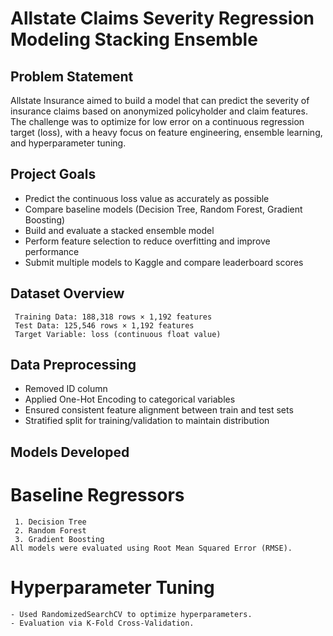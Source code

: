 # Allstate Claims Severity Regression Modeling Stacking Ensemble

  ## Problem Statement
  Allstate Insurance aimed to build a model that can predict the severity of insurance claims based on anonymized policyholder and claim features. The challenge was to
  optimize for low error on a continuous regression target (loss), with a heavy focus on feature engineering, ensemble learning, and hyperparameter tuning.

  ## Project Goals
  - Predict the continuous loss value as accurately as possible
  - Compare baseline models (Decision Tree, Random Forest, Gradient Boosting)
  - Build and evaluate a stacked ensemble model
  - Perform feature selection to reduce overfitting and improve performance
  - Submit multiple models to Kaggle and compare leaderboard scores

   ## Dataset Overview
     Training Data: 188,318 rows × 1,192 features
     Test Data: 125,546 rows × 1,192 features
     Target Variable: loss (continuous float value)
     
   ## Data Preprocessing
   - Removed ID column
   - Applied One-Hot Encoding to categorical variables
   - Ensured consistent feature alignment between train and test sets
   - Stratified split for training/validation to maintain distribution

   ## Models Developed
   # Baseline Regressors
     1. Decision Tree
     2. Random Forest
     3. Gradient Boosting
    All models were evaluated using Root Mean Squared Error (RMSE).
    
   # Hyperparameter Tuning
    - Used RandomizedSearchCV to optimize hyperparameters.
    - Evaluation via K-Fold Cross-Validation.


   
   





